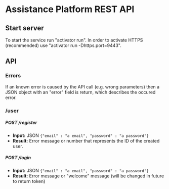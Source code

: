 # Assistance Platform REST API

## Start server
To start the service run "activator run". In order to activate HTTPS (recommended) use "activator run -Dhttps.port=9443".

## API

### Errors
If an known error is caused by the API call (e.g. wrong parameters) then a JSON object with an "error" field is return, which describes the occured error.

### /user
##### POST   /register
* **Input:** JSON `{"email" : "a email", "password" : "a password"}`
* **Result:** Error message or number that represents the ID of the created user.

##### POST   /login
* **Input:** JSON `{"email" : "a email", "password" : "a password"}`
* **Result:** Error message or "welcome" message (will be changed in future to return token)
